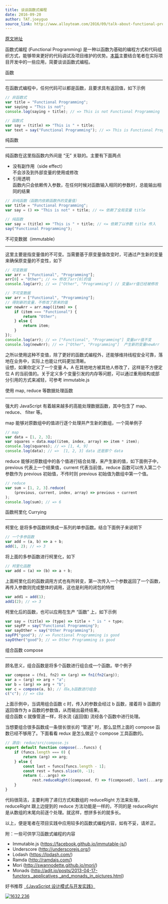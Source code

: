 ```yaml
---
title: 谈谈函数式编程
date: 2016-09-20
author: TAT.joeyguo
source_link: http://www.alloyteam.com/2016/09/talk-about-functional-programming/
---
```


[原文地址](https://github.com/joeyguo/blog/issues/10)

函数式编程 (Functional Programming) 是一种以函数为基础的编程方式和代码组织方式，能够带来更好的代码调试及项目维护的优势。[本篇](https://github.com/joeyguo/blog/issues/10)主要结合笔者在实际项目开发中的一些应用，简要谈谈函数式编程。

函数  

* * *

在函数式编程中，任何代码可以都是函数，且要求具有返回值，如下示例

```javascript
// 非函数式
var title = "Functional Programming";
var saying = "This is not";
console.log(saying + title); // => This is not Functional Programming
```

```javascript
// 函数式
var say = (title) => "This is " + title;
var text = say("Functional Programming"); // => This is Functional Programming
```

纯函数  

* * *

纯函数在这里指函数内外间是 “无” 关联的。主要有下面两点

-   没有副作用（side effect）  
    不会涉及到外部变量的使用或修改
-   引用透明  
    函数内只会依赖传入参数，在任何时候对函数输入相同的参数时，总能输出相同的结果

```javascript
// 非纯函数（函数内依赖函数外的变量值）
var title = "Functional Programming";
var say = () => "This is not" + title; // <= 依赖了全局变量 title
```

```javascript
// 纯函数
var say = (title) => "This is " + title; // <= 依赖了以参数 title 传入
say("Functional Programming");
```

不可变数据（immutable）  

* * *

这里主要是指变量值的不可变。当需要基于原变量值改变时，可通过产生新的变量来确保原变量的不变性，如下

```javascript
// 可变数据
var arr = ["Functional", "Programming"];
arr[0] = "Other"; // <= 修改了arr[0]的值
console.log(arr); // => ["Other", "Programming"] // 变量arr值已经被修改
```

```javascript
// 不可变数据
var arr = ["Functional", "Programming"];
// 得到新的变量，不修改了原来的值
var newArr = arr.map((item) => {
    if (item === "Functional") {
        return "Other";
    } else {
        return item;
    }
});
console.log(arr); // => ["Functional", "Programming"] 变量arr值不变
console.log(newArr); // => ["Other", "Programming"]  产生新的变量newArr
```

之所以使用这种不变值，除了更好的函数式编程外，还能够维持线程安全可靠，落地在业务中，实际上也能让代码更加清晰。  
设想，如果你定义了一个变量 A，A 在其他地方被其他人修改了，这样是不方便定位 A 的当前值的。关于定义多个变量引发的内存等问题，可以通过重用结构或部分引用的方式来减轻，可参考 immutable.js

使用 map, reduce 等数据处理函数  

* * *

强大的 JavaScript 有着越来越多的高能处理数据函数，其中包含了 map、 reduce、 filter 等。

map 能够对原数组中的值进行逐个处理并产生新的数组，一个简单例子

```javascript
// map
var data = [1, 2, 3];
var squares = data.map((item, index, array) => item * item);
console.log(squares); // => [1, 4, 9]
console.log(data); // =>  [1, 2, 3] data 还是那个 data
```

reduce 能够对原数组中的各个值进行结合处理，来产生新的值，如下面例子中，previous 代表上一个结果值，current 代表当前值，reduce 函数可以传入第二个参数作为 previous 初始值，不传时则 previous 初始值为数组中第一个值。

```javascript
// reduce
var sum = [1, 2, 3].reduce(
    (previous, current, index, array) => previous + current
);
console.log(sum); // => 6
```

函数柯里化 Currying  

* * *

柯里化 是将多参函数转换成一系列的单参函数。结合下面例子来说明下

```javascript
// 一个多参函数
var add = (a, b) => a + b;
add(1, 2); // => 3
```

将上面的多参函数进行柯里化，如下

```javascript
// 柯里化函数
var add = (a) => (b) => a + b;
```

上面柯里化后的函数调用方式也有所转变，第一次传入一个参数返回了一个函数，再传入参数则完成整体的调用，这也是利用的闭包的特性

```javascript
var add1 = add(1);
add1(2); // => 3
```

柯里化后的函数，也可以应用在生产 “函数” 上，如下示例

```javascript
var say = (title) => (type) => title + " is " + type;
var sayFP = say("Functional Programming");
var sayOther = say("Other Programming");
sayFP("good"); // => Functional Programming is good
sayOther("good"); // => Other Programming is good
```

组合函数 compose  

* * *

顾名思义，组合函数是将多个函数进行组合成一个函数。举个例子

```javascript
var compose = (fn1, fn2) => (arg) => fn1(fn2(arg));
var a = (arg) => arg + "a";
var b = (arg) => arg + "b";
var c = compose(a, b); // 将a,b函数进行组合
c("c"); // => cba
```

上面示例中，当调用组合函数 c 时，传入的参数会经过 b 函数，接着将 b 函数的返回值作为 a 函数的参数值，从而输出最终结果。  
组合函数 c 就像管道一样，将水流 (返回值) 流经各个函数中进行处理。

当想要组合很多函数成一条很长很长的 “管道” 时，那么显然上面的 compose 函数已经不够用了。下面看看 redux 是怎么做这个 compose 工具函数的。

```javascript
// 源自: redux/src/compose.js
export default function compose(...funcs) {
    if (funcs.length === 0) {
        return (arg) => arg;
    } else {
        const last = funcs[funcs.length - 1];
        const rest = funcs.slice(0, -1);
        return (...args) =>
            rest.reduceRight((composed, f) => f(composed), last(...args));
    }
}
```

代码很简洁，主要利用了递归方式和数组的 reduceRight 方法来处理，reduceRight 跟上边提到的 reduce 方法功能是一样的，不同的是 reduceRight 是从数组的末尾向前逐个处理。就这样，想拼多长的就多长。

以上，便是笔者在项目实践中应用较多的函数式编程内容，如有不妥，请斧正。

附：一些可供学习函数式编程的内容

-   Immutable.js (<https://facebook.github.io/immutable-js/>)
-   Underscore (<http://underscorejs.org/>)
-   Lodash (<https://lodash.com/>)
-   Ramda (<http://ramdajs.com/>)
-   Mori (<http://swannodette.github.io/mori/>)
-   Monads (<http://adit.io/posts/2013-04-17-functors,_applicatives,_and_monads_in_pictures.html>)

好书推荐 [《JavaScript 设计模式与开发实践》](http://www.ituring.com.cn/book/1632)

[![1632.236](http://www.alloyteam.com/wp-content/uploads/2016/09/1632.236.jpg)](http://www.ituring.com.cn/book/1632)